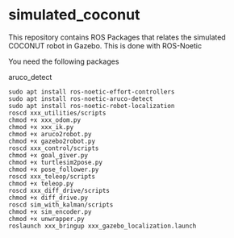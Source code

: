 # simulated_coconut
This repository contains ROS Packages that relates the simulated COCONUT robot in Gazebo. This is done with ROS-Noetic

You need the following packages

aruco_detect

```
sudo apt install ros-noetic-effort-controllers
sudo apt install ros-noetic-aruco-detect
sudo apt install ros-noetic-robot-localization
roscd xxx_utilities/scripts
chmod +x xxx_odom.py
chmod +x xxx_ik.py
chmod +x aruco2robot.py
chmod +x gazebo2robot.py
roscd xxx_control/scripts
chmod +x goal_giver.py
chmod +x turtlesim2pose.py
chmod +x pose_follower.py
roscd xxx_teleop/scripts
chmod +x teleop.py
roscd xxx_diff_drive/scripts
chmod +x diff_drive.py
roscd sim_with_kalman/scripts
chmod +x sim_encoder.py
chmod +x unwrapper.py
roslaunch xxx_bringup xxx_gazebo_localization.launch
```
